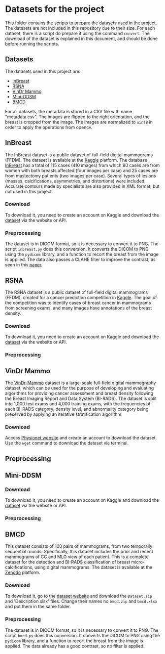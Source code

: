 # Datasets for the project

This folder contains the scripts to prepare the datasets used in the project. The datasets are not included in this repository due to their size. For each dataset, there is a script do prepare it using the command `convert`. The download of the dataset is explained in this document, and should be done before running the scripts.

## Datasets

The datasets used in this project are:

- [InBreast](#inbreast)
- [RSNA](#rsna)
- [VinDr Mammo](#vindr-mammo)
- [Mini-DDSM](#mini-ddsm)
- [BMCD](#bmcd)

For all datasets, the metadata is stored in a CSV file with name "metadata.csv". The images are flipped to the right orientation, and the breast is cropped from the image. The images are normalized to `uint8` in order to apply the operations from opencv.

## InBreast

The InBreast dataset is a public dataset of full-field digital mammograms (FFDM). The dataset is available at the [Kaggle](https://www.kaggle.com/datasets/martholi/inbreast) platform. The database [InBreast](https://paperswithcode.com/dataset/inbreast) has a total of 115 cases (410 images) from which 90 cases are from women with both breasts affected (four images per case) and 25 cases are from mastectomy patients (two images per case). Several types of lesions (masses, calcifications, asymmetries, and distortions) were included. Accurate contours made by specialists are also provided in XML format, but not used in this project.

### Download

To download it, you need to create an account on Kaggle and download the [dataset](https://www.kaggle.com/datasets/martholi/inbreast) via the website or API.

### Preprocessing

The dataset is in DICOM format, so it is necessary to convert it to PNG. The script `inbreast.py` does this conversion. It converts the DICOM to PNG using the `pydicom` library, and a function to recort the breast from the image is applied. The data also passes a CLAHE filter to improve the contrast, as seen in this [paper](https://www.sciencedirect.com/science/article/pii/S2352340920308222).

## RSNA 

The RSNA dataset is a public dataset of full-field digital mammograms (FFDM), created for a cancer prediction competition in [Kaggle](https://www.kaggle.com/competitions/rsna-breast-cancer-detection/overview). The goal of the competition was to identify cases of breast cancer in mammograms from screening exams, and many images have annotations of the breast density.

### Download

To download it, you need to create an account on Kaggle and download the [dataset](https://www.kaggle.com/competitions/rsna-breast-cancer-detection/overview) via the website or API.

### Preprocessing

## VinDr Mammo

The [VinDr-Mammo](https://www.physionet.org/content/vindr-mammo/1.0.0/) dataset is a large-scale full-field digital mammography dataset, which can be used for the purpose of developing and evaluating algorithms for providing cancer assessment and breast density following the Breast Imaging Report and Data System (BI-RADS). The dataset is split into 1,000 test exams and 4,000 training exams, with the frequencies of each BI-RADS category, density level, and abnormality category being preserved by applying an iterative stratification algorithm.

### Download

Access [Physionet website](https://www.physionet.org/content/vindr-mammo/1.0.0/) and create an account to download the dataset. Use the `wget` command to download the dataset via terminal.

## Preprocessing

## Mini-DDSM

### Download

To download it, you need to create an account on Kaggle and download the [dataset](https://www.kaggle.com/datasets/cheddad/miniddsm2/data) via the website or API.

### Preprocessing

## BMCD

This dataset consists of 100 pairs of mammograms, from two temporally sequential rounds. Specifically, this dataset includes the prior and recent mammograms of CC and MLO view of each patient. This is a complete dataset for the detection and BI-RADS classification of breast micro-calcifications, using digital mammograms. The dataset is available at the [Zenodo](https://zenodo.org/records/5036062) platform.

### Download

To download it, go to the [dataset website](https://zenodo.org/records/5036062) and download the `Dataset.zip` and 'Description.xlsx' files. Change their names no `bmcd.zip` and `bmcd.xlsx` and put them in the same folder.

### Preprocessing

The dataset is in DICOM format, so it is necessary to convert it to PNG. The script `bmcd.py` does this conversion. It converts the DICOM to PNG using the `pydicom` library, and a function to recort the breast from the image is applied. The data already has a good contrast, so no filter is applied.

